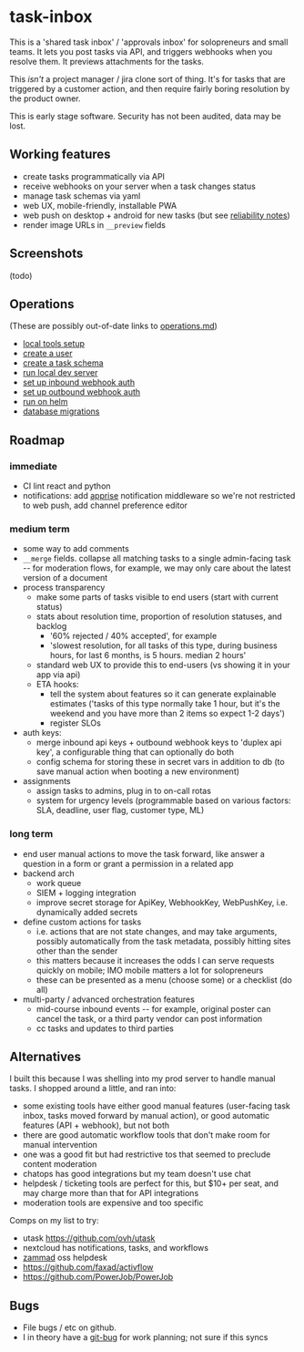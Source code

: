 # task-inbox

This is a 'shared task inbox' / 'approvals inbox' for solopreneurs and small teams. It lets you post tasks via API, and triggers webhooks when you resolve them. It previews attachments for the tasks.

This *isn't* a project manager / jira clone sort of thing. It's for tasks that are triggered by a customer action, and then require fairly boring resolution by the product owner.

This is early stage software. Security has not been audited, data may be lost.

## Working features

- create tasks programmatically via API
- receive webhooks on your server when a task changes status
- manage task schemas via yaml
- web UX, mobile-friendly, installable PWA
- web push on desktop + android for new tasks (but see [reliability notes](./operations.md#web-push-deliverability))
- render image URLs in `__preview` fields

## Screenshots

(todo)

## Operations

(These are possibly out-of-date links to [operations.md](./operations.md))

- [local tools setup](./operations.md#local-tools-setup)
- [create a user](./operations.md#create-user)
- [create a task schema](./operations.md#task-schema)
- [run local dev server](./operations.md#dev-server)
- [set up inbound webhook auth](./operations.md#inbound-auth)
- [set up outbound webhook auth](./operations.md#outbound-auth)
- [run on helm](./operations.md#set-up-helm-on-kube)
- [database migrations](./operations.md#db-migrations)

## Roadmap

### immediate

- CI lint react and python
- notifications: add [apprise](https://github.com/caronc/apprise) notification middleware so we're not restricted to web push, add channel preference editor

### medium term

- some way to add comments
- `__merge` fields. collapse all matching tasks to a single admin-facing task -- for moderation flows, for example, we may only care about the latest version of a document
- process transparency
  - make some parts of tasks visible to end users (start with current status)
  - stats about resolution time, proportion of resolution statuses, and backlog
    - '60% rejected / 40% accepted', for example
    - 'slowest resolution, for all tasks of this type, during business hours, for last 6 months, is 5 hours. median 2 hours'
  - standard web UX to provide this to end-users (vs showing it in your app via api)
  - ETA hooks:
    - tell the system about features so it can generate explainable estimates ('tasks of this type normally take 1 hour, but it's the weekend and you have more than 2 items so expect 1-2 days')
    - register SLOs
- auth keys:
  - merge inbound api keys + outbound webhook keys to 'duplex api key', a configurable thing that can optionally do both
  - config schema for storing these in secret vars in addition to db (to save manual action when booting a new environment)
- assignments
  - assign tasks to admins, plug in to on-call rotas
  - system for urgency levels (programmable based on various factors: SLA, deadline, user flag, customer type, ML)

### long term

- end user manual actions to move the task forward, like answer a question in a form or grant a permission in a related app
- backend arch
  - work queue
  - SIEM + logging integration
  - improve secret storage for ApiKey, WebhookKey, WebPushKey, i.e. dynamically added secrets
- define custom actions for tasks
  - i.e. actions that are not state changes, and may take arguments, possibly automatically from the task metadata, possibly hitting sites other than the sender
  - this matters because it increases the odds I can serve requests quickly on mobile; IMO mobile matters a lot for solopreneurs
  - these can be presented as a menu (choose some) or a checklist (do all)
- multi-party / advanced orchestration features
  - mid-course inbound events -- for example, original poster can cancel the task, or a third party vendor can post information
  - cc tasks and updates to third parties

## Alternatives

I built this because I was shelling into my prod server to handle manual tasks. I shopped around a little, and ran into:

- some existing tools have either good manual features (user-facing task inbox, tasks moved forward by manual action), or good automatic features (API + webhook), but not both
- there are good automatic workflow tools that don't make room for manual intervention
- one was a good fit but had restrictive tos that seemed to preclude content moderation
- chatops has good integrations but my team doesn't use chat
- helpdesk / ticketing tools are perfect for this, but $10+ per seat, and may charge more than that for API integrations
- moderation tools are expensive and too specific

Comps on my list to try:

- utask https://github.com/ovh/utask
- nextcloud has notifications, tasks, and workflows
- [zammad](https://zammad.org/screenshots) oss helpdesk
- https://github.com/faxad/activflow
- https://github.com/PowerJob/PowerJob

## Bugs

- File bugs / etc on github.
- I in theory have a [git-bug](https://github.com/MichaelMure/git-bug) for work planning; not sure if this syncs
